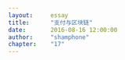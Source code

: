 ```yaml
---
layout:     essay
title:      "支付与区块链"
date:       2016-08-16 12:00:00
author:     "shamphone"
chapter:	"17"
---
```

